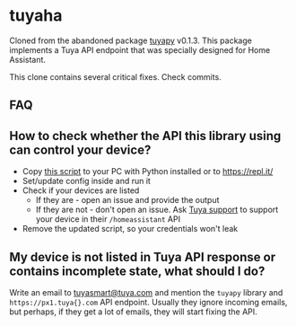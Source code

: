 # tuyaha

Cloned from the abandoned package [tuyapy](https://pypi.org/project/tuyapy/) v0.1.3. This package implements a Tuya
API endpoint that was specially designed for Home Assistant.

This clone contains several critical fixes. Check commits.

## FAQ
## How to check whether the API this library using can control your device?

- Copy [this script](https://github.com/PaulAnnekov/tuyaha/blob/master/tools/debug_discovery.py) to your PC with Python
  installed or to https://repl.it/
- Set/update config inside and run it
- Check if your devices are listed
  - If they are - open an issue and provide the output
  - If they are not - don't open an issue. Ask [Tuya support](mailto:support@tuya.com) to support your device in their 
    `/homeassistant` API
- Remove the updated script, so your credentials won't leak

## My device is not listed in Tuya API response or contains incomplete state, what should I do?

Write an email to tuyasmart@tuya.com and mention the `tuyapy` library and `https://px1.tuya{}.com` API endpoint. Usually they ignore incoming emails, but perhaps, if they get a lot of emails, they will start fixing the API.
